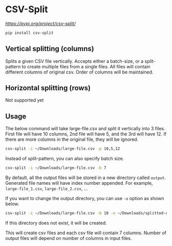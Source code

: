 # CSV-Split
_https://pypi.org/project/csv-split/_

```bash
pip install csv-split
```

## Vertical splitting (columns)
Splits a given CSV file vertically.
Accepts either a batch-size, or a split-pattern to create multiple files
from a single files. All files will contain different columns of original csv.
Order of columns will be maintained.

## Horizontal splitting (rows)

Not supported yet

## Usage

The below command will take large-file.csv and split it vertically into 3 files.
First file will have 10 columns, 2nd file will have 5, and the 3rd will have 12.
If there are more columns in the original file, they will be ignored.   

```bash
csv-split -i ~/Downloads/large-file.csv -p 10,5,12
```

Instead of split-pattern, you can also specify batch size.

```bash
csv-split -i ~/Downloads/large-file.csv -b 7
```

By default, all the output files will be stored in a new directory called 
`output`. Generated file names will have index number appended. For example,
`large-file_1.csv`, `large-file_2.csv`, ...

If you want to change the output directory, you can use `-o` option as shown below.

 
```bash
csv-split -i ~/Downloads/large-file.csv -b 10 -o ~/Downloads/splitted-data/
```

If this directory does not exist, it will be created.

This will create csv files and each csv file will contain 7 columns. Number of output files will
depend on number of columns in input files.
